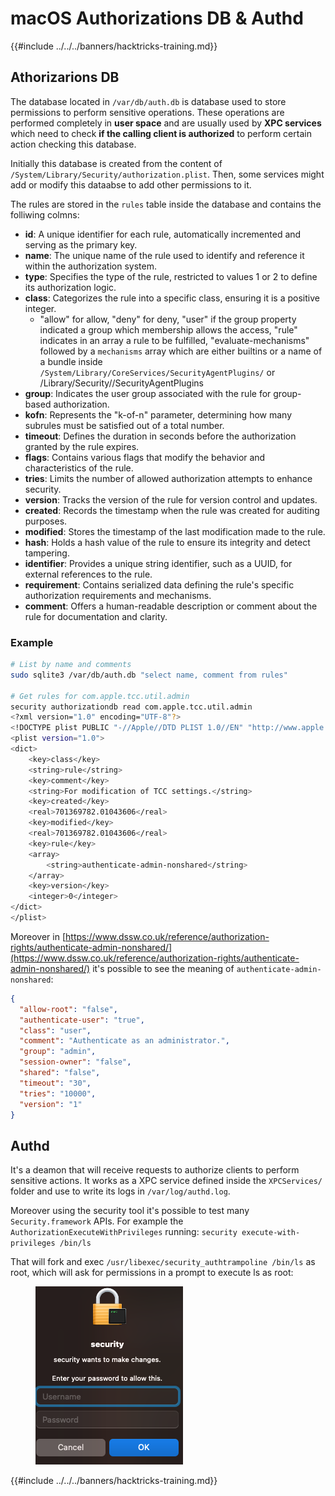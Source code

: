 # macOS Authorizations DB & Authd

{{#include ../../../banners/hacktricks-training.md}}

## **Athorizarions DB**

The database located in `/var/db/auth.db` is database used to store permissions to perform sensitive operations. These operations are performed completely in **user space** and are usually used by **XPC services** which need to check **if the calling client is authorized** to perform certain action checking this database.

Initially this database is created from the content of `/System/Library/Security/authorization.plist`. Then, some services might add or modify this dataabse to add other permissions to it.

The rules are stored in the `rules` table inside the database and contains the folliwing colmns:

- **id**: A unique identifier for each rule, automatically incremented and serving as the primary key.
- **name**: The unique name of the rule used to identify and reference it within the authorization system.
- **type**: Specifies the type of the rule, restricted to values 1 or 2 to define its authorization logic.
- **class**: Categorizes the rule into a specific class, ensuring it is a positive integer.
  - "allow" for allow, "deny" for deny, "user" if the group property indicated a group which membership allows the access, "rule" indicates in an array a rule to be fulfilled, "evaluate-mechanisms" followed by a `mechanisms` array which are either builtins or a name of a bundle inside `/System/Library/CoreServices/SecurityAgentPlugins/` or /Library/Security//SecurityAgentPlugins
- **group**: Indicates the user group associated with the rule for group-based authorization.
- **kofn**: Represents the "k-of-n" parameter, determining how many subrules must be satisfied out of a total number.
- **timeout**: Defines the duration in seconds before the authorization granted by the rule expires.
- **flags**: Contains various flags that modify the behavior and characteristics of the rule.
- **tries**: Limits the number of allowed authorization attempts to enhance security.
- **version**: Tracks the version of the rule for version control and updates.
- **created**: Records the timestamp when the rule was created for auditing purposes.
- **modified**: Stores the timestamp of the last modification made to the rule.
- **hash**: Holds a hash value of the rule to ensure its integrity and detect tampering.
- **identifier**: Provides a unique string identifier, such as a UUID, for external references to the rule.
- **requirement**: Contains serialized data defining the rule's specific authorization requirements and mechanisms.
- **comment**: Offers a human-readable description or comment about the rule for documentation and clarity.

### Example

```bash
# List by name and comments
sudo sqlite3 /var/db/auth.db "select name, comment from rules"

# Get rules for com.apple.tcc.util.admin
security authorizationdb read com.apple.tcc.util.admin
<?xml version="1.0" encoding="UTF-8"?>
<!DOCTYPE plist PUBLIC "-//Apple//DTD PLIST 1.0//EN" "http://www.apple.com/DTDs/PropertyList-1.0.dtd">
<plist version="1.0">
<dict>
	<key>class</key>
	<string>rule</string>
	<key>comment</key>
	<string>For modification of TCC settings.</string>
	<key>created</key>
	<real>701369782.01043606</real>
	<key>modified</key>
	<real>701369782.01043606</real>
	<key>rule</key>
	<array>
		<string>authenticate-admin-nonshared</string>
	</array>
	<key>version</key>
	<integer>0</integer>
</dict>
</plist>
```

Moreover in [https://www.dssw.co.uk/reference/authorization-rights/authenticate-admin-nonshared/](https://www.dssw.co.uk/reference/authorization-rights/authenticate-admin-nonshared/) it's possible to see the meaning of `authenticate-admin-nonshared`:

```json
{
  "allow-root": "false",
  "authenticate-user": "true",
  "class": "user",
  "comment": "Authenticate as an administrator.",
  "group": "admin",
  "session-owner": "false",
  "shared": "false",
  "timeout": "30",
  "tries": "10000",
  "version": "1"
}
```

## Authd

It's a deamon that will receive requests to authorize clients to perform sensitive actions. It works as a XPC service defined inside the `XPCServices/` folder and use to write its logs in `/var/log/authd.log`.

Moreover using the security tool it's possible to test many `Security.framework` APIs. For example the `AuthorizationExecuteWithPrivileges` running: `security execute-with-privileges /bin/ls`

That will fork and exec `/usr/libexec/security_authtrampoline /bin/ls` as root, which will ask for permissions in a prompt to execute ls as root:

<figure><img src="../../../images/image (10).png" alt=""><figcaption></figcaption></figure>

{{#include ../../../banners/hacktricks-training.md}}



